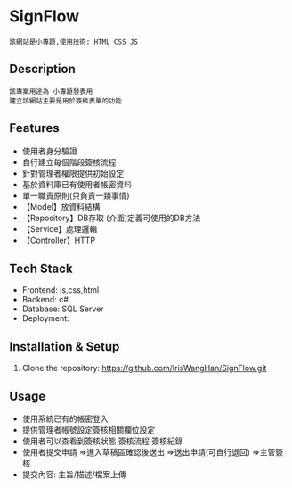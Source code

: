 # SignFlow
    該網站是小專題,使用技術: HTML CSS JS 
## Description
    該專案用途為 小專題發表用
    建立該網站主要是用於簽核表單的功能
## Features
- 使用者身分驗證
- 自行建立每個階段簽核流程
- 針對管理者權限提供初始設定
- 基於資料庫已有使用者帳密資料
- 單一職責原則(只負責一類事情)
- 【Model】放資料結構
- 【Repository】DB存取 
        (介面)定義可使用的DB方法
- 【Service】處理邏輯
- 【Controller】HTTP

## Tech Stack
- Frontend: js,css,html
- Backend: c#
- Database: SQL Server
- Deployment: 

## Installation & Setup
1. Clone the repository:
https://github.com/IrisWangHan/SignFlow.git

## Usage
- 使用系統已有的帳密登入
- 提供管理者帳號設定簽核相關欄位設定
- 使用者可以查看到簽核狀態 簽核流程 簽核紀錄
- 使用者提交申請
    =>進入草稿區確認後送出
    =>送出申請(可自行退回)
    =>主管簽核
- 提交內容: 主旨/描述/檔案上傳
